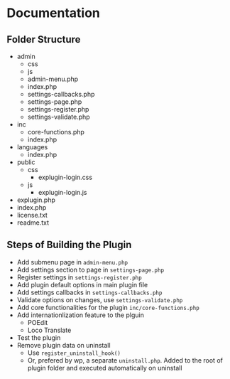 # Documentation

## Folder Structure

- admin
  - css
  - js
  - admin-menu.php
  - index.php
  - settings-callbacks.php
  - settings-page.php
  - settings-register.php
  - settings-validate.php
- inc
  - core-functions.php
  - index.php
- languages
  - index.php
- public
  - css
    - explugin-login.css
  - js
    - explugin-login.js
- explugin.php
- index.php
- license.txt
- readme.txt

## Steps of Building the Plugin

- Add submenu page in `admin-menu.php`
- Add settings section to page in `settings-page.php`
- Register settings in `settings-register.php`
- Add plugin default options in main plugin file
- Add settings callbacks in `settings-callbacks.php`
- Validate options on changes, use `settings-validate.php`
- Add core functionalities for the plugin `inc/core-functions.php`
- Add internationlization feature to the plguin
  - POEdit
  - Loco Translate
- Test the plugin
- Remove plugin data on uninstall
  - Use `register_uninstall_hook()`
  - Or, prefered by wp, a separate `uninstall.php`. Added to the root of plugin folder and executed automatically on uninstall